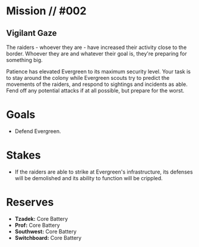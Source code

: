 # Mission // #002
## Vigilant Gaze

The raiders - whoever they are - have increased their activity close to the border. Whoever they are and whatever their goal is, they're preparing for something big.

Patience has elevated Evergreen to its maximum security level. Your task is to stay around the colony while Evergreen scouts try to predict the movements of the raiders, and respond to sightings and incidents as able. Fend off any potential attacks if at all possible, but prepare for the worst.

# Goals
- Defend Evergreen.

# Stakes
- If the raiders are able to strike at Evergreen's infrastructure, its defenses will be demolished and its ability to function will be crippled.

# Reserves
- **Tzadek:** Core Battery
- **Prof:** Core Battery
- **Southwest:** Core Battery
- **Switchboard:** Core Battery